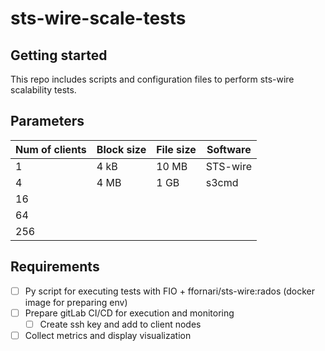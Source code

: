 # sts-wire-scale-tests



## Getting started

This repo includes scripts and configuration files to perform sts-wire scalability tests.

## Parameters

| Num of clients | Block size | File size | Software
| -------- | -------- | -------- | -------- |
|   1   | 4 kB     | 10 MB     | STS-wire
|   4 | 4 MB  |  1 GB | s3cmd
|  16
| 64
| 256


## Requirements 

- [ ] Py script for executing tests with FIO + ffornari/sts-wire:rados (docker image for preparing env)
- [ ] Prepare gitLab CI/CD for execution and monitoring 
    - [ ] Create ssh key and add to client nodes
- [ ] Collect metrics and display visualization

